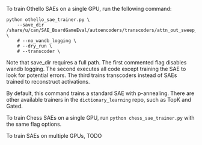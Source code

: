 To train Othello SAEs on a single GPU, run the following command:

```
python othello_sae_trainer.py \
    --save_dir /share/u/can/SAE_BoardGameEval/autoencoders/transcoders/attn_out_sweep_all_layers_panneal_0703 \
    # --no_wandb_logging \
    # --dry_run \
    # --transcoder \
```

Note that save_dir requires a full path.
The first commented flag disables wandb logging. The second executes all code except training the SAE to look for potential errors. The third trains transcoders instead of SAEs trained to reconstruct activations.

By default, this command trains a standard SAE with p-annealing. There are other available trainers in the `dictionary_learning` repo, such as TopK and Gated.

To train Chess SAEs on a single GPU, run `python chess_sae_trainer.py` with the same flag options.

To train SAEs on multiple GPUs, TODO